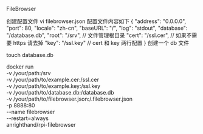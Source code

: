 FileBrowser


创建配置文件
vi filebrowser.json
配置文件内容如下
{
  "address": "0.0.0.0",
  "port": 80,
  "locale": "zh-cn",
  "baseURL": "/",
  "log": "stdout",
  "database": "/database.db",
  "root": "/srv", // 文件管理根目录
  "cert": "/ssl.cer", // 如果不需要 https 请去掉
  "key": "/ssl.key" //   cert 和 key 两行配置
}
创建一个 db 文件

touch database.db


docker run \
-v /your/path:/srv \
-v /your/path/to/example.cer:/ssl.cer \
-v /your/path/to/example.key:/ssl.key \
-v /your/path/to/database.db:/database.db \
-v /your/path/to/filebrowser.json:/.filebrowser.json \
-p 8888:80 \
--name filebrowser \
--restart=always \
anrighthand/rpi-filebrowser
